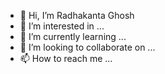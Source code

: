 - 👋 Hi, I’m Radhakanta Ghosh
- 👀 I’m interested in ...
- 🌱 I’m currently learning ...
- 💞️ I’m looking to collaborate on ...
- 📫 How to reach me ...

